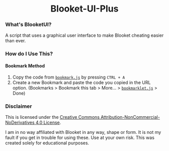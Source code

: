 <h1 align="center">
  Blooket-UI-Plus
  <br>
</h1>


### What's BlooketUI?

A script that uses a graphical user interface to make Blooket cheating easier than ever.

### How do I Use This?

#### Bookmark Method

1. Copy the code from [`bookmark.js`](https://raw.githubusercontent.com/DimaDoesStuff/Blooket-UI-Plus/refs/heads/main/bookmark.js) by pressing `CTRL + A`
2. Create a new Bookmark and paste the code you copied in the URL option. (Bookmarks > Bookmark this tab > More... > [`bookmarklet.js`](https://raw.githubusercontent.com/Blooketware/BlooketUI/main/bookmarklet.js) > Done)

### Disclaimer

This is licensed under the [Creative Commons Attribution-NonCommercial-NoDerivatives 4.0 License](https://creativecommons.org/licenses/by-nc-nd/4.0/).

I am in no way affiliated with Blooket in any way, shape or form. It is not my fault if you get in trouble for using these. Use at your own risk. This was created solely for educational purposes.
